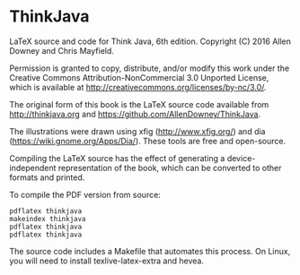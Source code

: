 # ThinkJava
LaTeX source and code for Think Java, 6th edition.
Copyright (C) 2016 Allen Downey and Chris Mayfield.

Permission is granted to copy, distribute, and/or modify this work under the
Creative Commons Attribution-NonCommercial 3.0 Unported License, which is
available at http://creativecommons.org/licenses/by-nc/3.0/.

The original form of this book is the LaTeX source code available from
http://thinkjava.org and https://github.com/AllenDowney/ThinkJava.

The illustrations were drawn using xfig (http://www.xfig.org/) and dia
(https://wiki.gnome.org/Apps/Dia/). These tools are free and open-source.

Compiling the LaTeX source has the effect of generating a device-independent
representation of the book, which can be converted to other formats and printed.

To compile the PDF version from source:

    pdflatex thinkjava
    makeindex thinkjava
    pdflatex thinkjava
    pdflatex thinkjava

The source code includes a Makefile that automates this process.
On Linux, you will need to install texlive-latex-extra and hevea.
